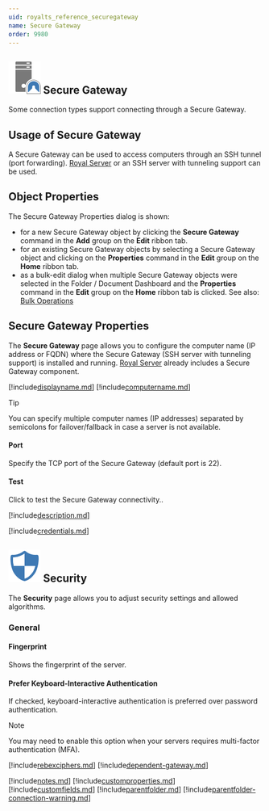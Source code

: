 ```yaml
---
uid: royalts_reference_securegateway
name: Secure Gateway
order: 9980
---
```


## ![](/r2022/images/RoyalTS/Application/SVG_PageSecureGateway_32.svg#img_header) Secure Gateway
Some connection types support connecting through a Secure Gateway.

## Usage of Secure Gateway
A Secure Gateway can be used to access computers through an SSH tunnel (port forwarding). [Royal Server](xref:royalts_intro_royalserver) or an SSH server with tunneling support can be used.

## Object Properties
The Secure Gateway Properties dialog is shown:
- for a new Secure Gateway object by clicking the **Secure Gateway** command in the **Add** group on the **Edit** ribbon tab.
- for an existing Secure Gateway objects by selecting a Secure Gateway object and clicking on the **Properties** command in the **Edit** group on the **Home** ribbon tab.
- as a bulk-edit dialog when multiple Secure Gateway objects were selected in the Folder / Document Dashboard and the **Properties** command in the **Edit** group on the **Home** ribbon tab is clicked. See also: [Bulk Operations](xref:royalts_tutorials_bulk)

## Secure Gateway Properties
The **Secure Gateway** page allows you to configure the computer name (IP address or FQDN) where the Secure Gateway (SSH server with tunneling support) is installed and running. [Royal Server](xref:royalts_intro_royalserver) already includes a Secure Gateway component.

[!include[displayname.md](~/royalts/_shared/displayname.md)]
[!include[computername.md](~/royalts/_shared/computername-gw.md)]

> [!Tip]
> You can specify multiple computer names (IP addresses) separated by semicolons for failover/fallback in case a server is not available.

#### Port
Specify the TCP port of the Secure Gateway (default port is 22).

#### Test
Click to test the Secure Gateway connectivity..

[!include[description.md](~/royalts/_shared/description.md)]

[!include[credentials.md](~/royalts/_shared/credentials.md)]

## ![](/r2022/images/RoyalTS/Application/SVG_PageSecurity_32.svg#img_header) Security
The **Security** page allows you to adjust security settings and allowed algorithms.

### General
#### Fingerprint
Shows the fingerprint of the server.

#### Prefer Keyboard-Interactive Authentication
If checked, keyboard-interactive authentication is preferred over password authentication.

> [!Note]
> You may need to enable this option when your servers requires multi-factor authentication (MFA).

[!include[rebexciphers.md](~/royalts/_shared/rebexciphers.md)]
[!include[dependent-gateway.md](~/royalts/_shared/dependent-gateway.md)]

[!include[notes.md](~/royalts/_shared/notes.md)]
[!include[customproperties.md](~/royalts/_shared/customproperties.md)]
[!include[customfields.md](~/royalts/_shared/customfields.md)]
[!include[parentfolder.md](~/royalts/_shared/parentfolder.md)]
[!include[parentfolder-connection-warning.md](~/royalts/_shared/parentfolder-connection-warning.md)]
